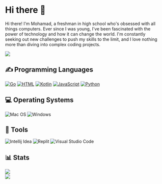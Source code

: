 <h1>Hi there 👋</h1>
<p>Hi there! I'm Mohamad, a freshman in high school who's obsessed with all things computers. Ever since I was young, I've been fascinated with the power of technology and how it can change the world. I'm constantly seeking out new challenges to push my skills to the limit, and I love nothing more than diving into complex coding projects.</p>

![](https://komarev.com/ghpvc/?username=Mohamad-Tanbari&color=red)

<h2>✍ Programming Languages</h2>
<p>
  <a href="https://github.com/search?q=user%3AMohamad-Tanbari+language%3Ago"><img alt="Go" src="https://img.shields.io/badge/Go-00ADD8?style=for-the-badge&logo=go&logoColor=white"></a>
  <a href="https://github.com/search?q=user%3AMohamad-Tanbari+language%3Ahtml"><img alt="HTML" src="https://img.shields.io/badge/HTML5-E34F26?style=for-the-badge&logo=html5&logoColor=white"></a>
  <a href="https://github.com/search?q=user%3AMr-Mohamad-Tanbari+language%3Akotlin"><img alt="Kotlin" src="https://img.shields.io/badge/Kotlin-0095D5?&style=for-the-badge&logo=kotlin&logoColor=white"></a>
  <a href="https://github.com/search?q=user%3AMohamad-Tanbari+language%3Ajavascript"><img alt="JavaScript" src="https://img.shields.io/badge/JavaScript-323330?style=for-the-badge&logo=javascript&logoColor=F7DF1E"></a>
  <a href="https://github.com/search?q=user%3AMohamad-Tanbari+language%3Apython"><img alt="Python" src="https://img.shields.io/badge/Python-FFD43B?style=for-the-badge&logo=python&logoColor=blue"></a>
</p>

<h2>💻 Operating Systems</h2>
<p>
  <img src="https://img.shields.io/badge/mac%20os-000000?style=for-the-badge&logo=apple&logoColor=white" alt="Mac OS">
  <img src="https://img.shields.io/badge/Windows-0078D6?style=for-the-badge&logo=windows&logoColor=white" alt="Windows">
</p>

## 🔧 Tools
<p>
  <img src="https://img.shields.io/badge/IntelliJ_IDEA-000000.svg?style=for-the-badge&logo=intellij-idea&logoColor=white" alt="Intellij Idea">
  <img src="https://img.shields.io/badge/replit-667881?style=for-the-badge&logo=replit&logoColor=white" alt="Replit">
  <img src="https://img.shields.io/badge/VSCode-0078D4?style=for-the-badge&logo=visual%20studio%20code&logoColor=white" alt="Visual Studio Code">
</p>

## 📊 Stats
<p>
  <img src=https://github-readme-stats-git-masterrstaa-rickstaa.vercel.app/api?username=Mohamad-Tanbari&theme=dark>
  <br>
  <img src=https://github-readme-stats.vercel.app/api/top-langs/?username=Mohamad-Tanbari&theme=dark>
</p>

